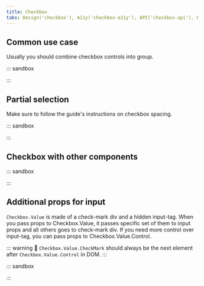 ```yaml
---
title: Checkbox
tabs: Design('checkbox'), A11y('checkbox-a11y'), API('checkbox-api'), Example('checkbox-code'), Changelog('checkbox-changelog')
---
```


## Common use case

Usually you should combine checkbox controls into group.

::: sandbox

<script lang="tsx">
  export Demo from './examples/basic_usage.tsx';
</script>

:::

## Partial selection

Make sure to follow the guide's instructions on checkbox spacing.

::: sandbox

<script lang="tsx">
  export Demo from './examples/partial_selection.tsx';
</script>

:::

## Checkbox with other components

::: sandbox

<script lang="tsx">
  export Demo from './examples/checkbox_with_other_components.tsx';
</script>

:::

## Additional props for input

`Checkbox.Value` is made of a check-mark div and a hidden input-tag. When you pass props to Checkbox.Value, it passes specific set of them to input props and all others goes to check-mark div.
If you need more control over input-tag, you can pass props to Checkbox.Value.Control.

::: warning
:rotating_light: `Checkbox.Value.CheckMark` should always be the next element after `Checkbox.Value.Control` in DOM.
:::

::: sandbox

<script lang="tsx">
  export Demo from './examples/additional_props_for_input.tsx';
</script>

:::
